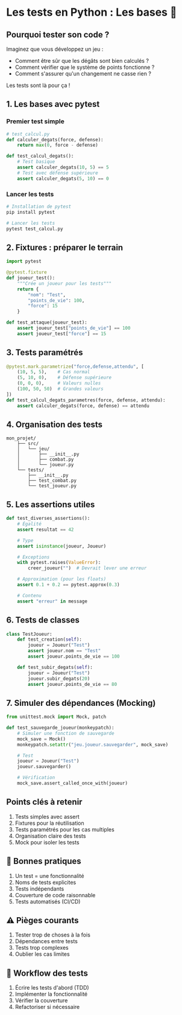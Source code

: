# Les tests en Python : Les bases 🧪

## Pourquoi tester son code ?

Imaginez que vous développez un jeu :

- Comment être sûr que les dégâts sont bien calculés ?
- Comment vérifier que le système de points fonctionne ?
- Comment s'assurer qu'un changement ne casse rien ?

Les tests sont là pour ça !

## 1. Les bases avec pytest

### Premier test simple

```python
# test_calcul.py
def calculer_degats(force, defense):
    return max(0, force - defense)

def test_calcul_degats():
    # Test basique
    assert calculer_degats(10, 5) == 5
    # Test avec défense supérieure
    assert calculer_degats(5, 10) == 0
```

### Lancer les tests

```bash
# Installation de pytest
pip install pytest

# Lancer les tests
pytest test_calcul.py
```

## 2. Fixtures : préparer le terrain

```python
import pytest

@pytest.fixture
def joueur_test():
    """Crée un joueur pour les tests"""
    return {
        "nom": "Test",
        "points_de_vie": 100,
        "force": 15
    }

def test_attaque(joueur_test):
    assert joueur_test["points_de_vie"] == 100
    assert joueur_test["force"] == 15
```

## 3. Tests paramétrés

```python
@pytest.mark.parametrize("force,defense,attendu", [
    (10, 5, 5),    # Cas normal
    (5, 10, 0),    # Défense supérieure
    (0, 0, 0),     # Valeurs nulles
    (100, 50, 50)  # Grandes valeurs
])
def test_calcul_degats_parametres(force, defense, attendu):
    assert calculer_degats(force, defense) == attendu
```

## 4. Organisation des tests

```
mon_projet/
    ├── src/
    │   └── jeu/
    │       ├── __init__.py
    │       ├── combat.py
    │       └── joueur.py
    └── tests/
        ├── __init__.py
        ├── test_combat.py
        └── test_joueur.py
```

## 5. Les assertions utiles

```python
def test_diverses_assertions():
    # Égalité
    assert resultat == 42

    # Type
    assert isinstance(joueur, Joueur)

    # Exceptions
    with pytest.raises(ValueError):
        creer_joueur("")  # Devrait lever une erreur

    # Approximation (pour les floats)
    assert 0.1 + 0.2 == pytest.approx(0.3)

    # Contenu
    assert "erreur" in message
```

## 6. Tests de classes

```python
class TestJoueur:
    def test_creation(self):
        joueur = Joueur("Test")
        assert joueur.nom == "Test"
        assert joueur.points_de_vie == 100

    def test_subir_degats(self):
        joueur = Joueur("Test")
        joueur.subir_degats(20)
        assert joueur.points_de_vie == 80
```

## 7. Simuler des dépendances (Mocking)

```python
from unittest.mock import Mock, patch

def test_sauvegarde_joueur(monkeypatch):
    # Simuler une fonction de sauvegarde
    mock_save = Mock()
    monkeypatch.setattr("jeu.joueur.sauvegarder", mock_save)

    # Test
    joueur = Joueur("Test")
    joueur.sauvegarder()

    # Vérification
    mock_save.assert_called_once_with(joueur)
```

## Points clés à retenir

1. Tests simples avec assert
2. Fixtures pour la réutilisation
3. Tests paramétrés pour les cas multiples
4. Organisation claire des tests
5. Mock pour isoler les tests

## 🎯 Bonnes pratiques

1. Un test = une fonctionnalité
2. Noms de tests explicites
3. Tests indépendants
4. Couverture de code raisonnable
5. Tests automatisés (CI/CD)

## ⚠️ Pièges courants

1. Tester trop de choses à la fois
2. Dépendances entre tests
3. Tests trop complexes
4. Oublier les cas limites

## 🔄 Workflow des tests

1. Écrire les tests d'abord (TDD)
2. Implémenter la fonctionnalité
3. Vérifier la couverture
4. Refactoriser si nécessaire
